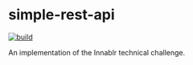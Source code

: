 # simple-rest-api

[![build](https://github.com/kedoodle/simple-rest-api/actions/workflows/build.yaml/badge.svg)](https://github.com/kedoodle/simple-rest-api/actions/workflows/build.yaml)

An implementation of the Innablr technical challenge.
